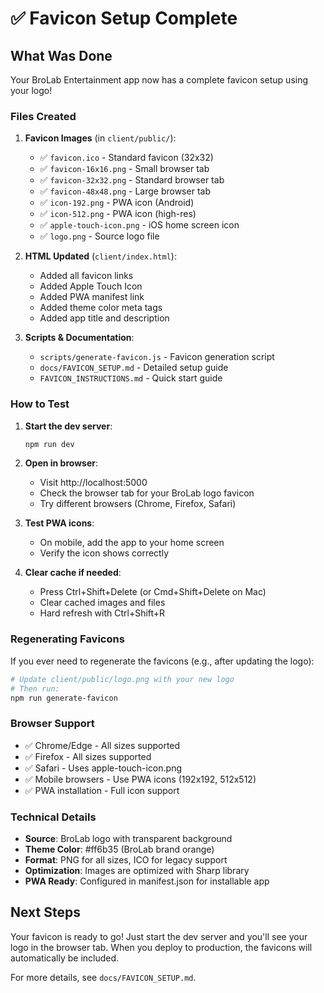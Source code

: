 # ✅ Favicon Setup Complete

## What Was Done

Your BroLab Entertainment app now has a complete favicon setup using your logo!

### Files Created

1. **Favicon Images** (in `client/public/`):
   - ✅ `favicon.ico` - Standard favicon (32x32)
   - ✅ `favicon-16x16.png` - Small browser tab
   - ✅ `favicon-32x32.png` - Standard browser tab
   - ✅ `favicon-48x48.png` - Large browser tab
   - ✅ `icon-192.png` - PWA icon (Android)
   - ✅ `icon-512.png` - PWA icon (high-res)
   - ✅ `apple-touch-icon.png` - iOS home screen icon
   - ✅ `logo.png` - Source logo file

2. **HTML Updated** (`client/index.html`):
   - Added all favicon links
   - Added Apple Touch Icon
   - Added PWA manifest link
   - Added theme color meta tags
   - Added app title and description

3. **Scripts & Documentation**:
   - `scripts/generate-favicon.js` - Favicon generation script
   - `docs/FAVICON_SETUP.md` - Detailed setup guide
   - `FAVICON_INSTRUCTIONS.md` - Quick start guide

### How to Test

1. **Start the dev server**:

   ```bash
   npm run dev
   ```

2. **Open in browser**:
   - Visit http://localhost:5000
   - Check the browser tab for your BroLab logo favicon
   - Try different browsers (Chrome, Firefox, Safari)

3. **Test PWA icons**:
   - On mobile, add the app to your home screen
   - Verify the icon shows correctly

4. **Clear cache if needed**:
   - Press Ctrl+Shift+Delete (or Cmd+Shift+Delete on Mac)
   - Clear cached images and files
   - Hard refresh with Ctrl+Shift+R

### Regenerating Favicons

If you ever need to regenerate the favicons (e.g., after updating the logo):

```bash
# Update client/public/logo.png with your new logo
# Then run:
npm run generate-favicon
```

### Browser Support

- ✅ Chrome/Edge - All sizes supported
- ✅ Firefox - All sizes supported
- ✅ Safari - Uses apple-touch-icon.png
- ✅ Mobile browsers - Use PWA icons (192x192, 512x512)
- ✅ PWA installation - Full icon support

### Technical Details

- **Source**: BroLab logo with transparent background
- **Theme Color**: #ff6b35 (BroLab brand orange)
- **Format**: PNG for all sizes, ICO for legacy support
- **Optimization**: Images are optimized with Sharp library
- **PWA Ready**: Configured in manifest.json for installable app

## Next Steps

Your favicon is ready to go! Just start the dev server and you'll see your logo in the browser tab. When you deploy to production, the favicons will automatically be included.

For more details, see `docs/FAVICON_SETUP.md`.
